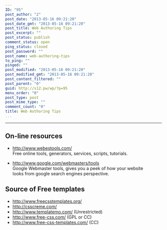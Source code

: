 ```yaml
---
ID: "95"
post_author: "2"
post_date: "2013-05-16 09:21:20"
post_date_gmt: "2013-05-16 09:21:20"
post_title: Web Authoring Tips
post_excerpt: ""
post_status: publish
comment_status: open
ping_status: closed
post_password: ""
post_name: web-authoring-tips
to_ping: ""
pinged: ""
post_modified: "2013-05-16 09:21:20"
post_modified_gmt: "2013-05-16 09:21:20"
post_content_filtered: ""
post_parent: "0"
guid: http://s12.pw/wp/?p=95
menu_order: "0"
post_type: post
post_mime_type: ""
comment_count: "0"
title: Web Authoring Tips
...
```

---

<h2>On-line resources</h2>

<ul>
<li><p><a href="http://www.webestools.com/">http://www.webestools.com/</a><br />
Free online tools, generators, services, scripts, tutorials.</p></li>
<li><p><a href="http://www.google.com/webmasters/tools">http://www.google.com/webmasters/tools</a><br />
Google Webmaster tools, gives you a peek of how your website<br />
looks from google search engines perspective.</p></li>
</ul>

<h2>Source of Free templates</h2>

<ul>
<li><a href="http://www.freecsstemplates.org/">http://www.freecsstemplates.org/</a></li>
<li><a href="http://csscreme.com/">http://csscreme.com/</a></li>
<li><a href="http://www.templatemo.com/">http://www.templatemo.com/</a> (Unrestricted)</li>
<li><a href="http://www.free-css.com/">http://www.free-css.com/</a> (GPL or CC)</li>
<li><a href="http://www.free-css-templates.com/">http://www.free-css-templates.com/</a> (CC)</li>
</ul>

